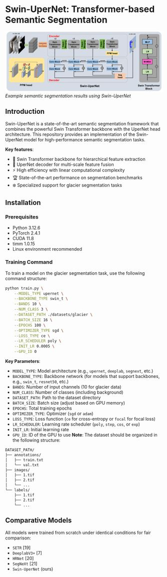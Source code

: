 # Swin-UperNet: Transformer-based Semantic Segmentation  

![Segmentation Example](Demo.png)  
*Example semantic segmentation results using Swin-UperNet*  

## Introduction  
Swin-UperNet is a state-of-the-art semantic segmentation framework that combines the powerful Swin Transformer backbone with the UperNet head architecture. This repository provides an implementation of the Swin-UperNet model for high-performance semantic segmentation tasks.  

**Key features**:  
- 🚀 Swin Transformer backbone for hierarchical feature extraction  
- 🔄 UperNet decoder for multi-scale feature fusion  
- ⚡️ High efficiency with linear computational complexity  
- 🏆 State-of-the-art performance on segmentation benchmarks  
- ❄️ Specialized support for glacier segmentation tasks  

## Installation  
### Prerequisites  
- Python 3.12.6  
- PyTorch 2.4.1  
- CUDA 11.8
- timm 1.0.15
- Linux environment recommended  

### Training Command
To train a model on the glacier segmentation task, use the following command structure:
```bash
python train.py \
    --MODEL_TYPE upernet \
    --BACKBONE_TYPE swin_t \
    --BANDS 10 \
    --NUM_CLASS 3 \
    --DATASET_PATH ./datasets/glacier \
    --BATCH_SIZE 16 \
    --EPOCHS 100 \
    --OPTIMIZER_TYPE sgd \
    --LOSS_TYPE ce \
    --LR_SCHEDULER poly \
    --INIT_LR 0.0005 \
    --GPU_ID 0
```
**Key Parameters**:
- `MODEL_TYPE`: Model architecture (e.g., `upernet`, `deeplab`, `segnext`, etc.)
- `BACKBONE_TYPE`: Backbone network (for models that support backbones, e.g., `swin_t`, `resnet50`, etc.)
- `BANDS`: Number of input channels (10 for glacier data)
- `NUM_CLASS`: Number of classes (including background)
- `DATASET_PATH`: Path to the dataset directory
- `BATCH_SIZE`: Batch size (adjust based on GPU memory)
- `EPOCHS`: Total training epochs
- `OPTIMIZER_TYPE`: Optimizer (`sgd` or `adam`)
- `LOSS_TYPE`: Loss function (`ce` for cross-entropy or `focal` for focal loss)
- `LR_SCHEDULER`: Learning rate scheduler (`poly`, `step`, `cos`, or `exp`)
- `INIT_LR`: Initial learning rate
- `GPU_ID`: ID of the GPU to use
**Note**: The dataset should be organized in the following structure:
```
DATASET_PATH/
├── annotations/
│   ├── train.txt
│   └── val.txt
├── images/
│   ├── 1.tif
│   ├── 2.tif
│   └── ...
└── labels/
    ├── 1.tif
    ├── 2.tif
    └── ...
```

## Comparative Models
All models were trained from scratch under identical conditions for fair comparison:

- `SETR` [19]
- `DeeplabV3+` [7]
- `HRNet` [20]
- `SegNeXt` [21]
- `Swin-UperNet` (ours)


